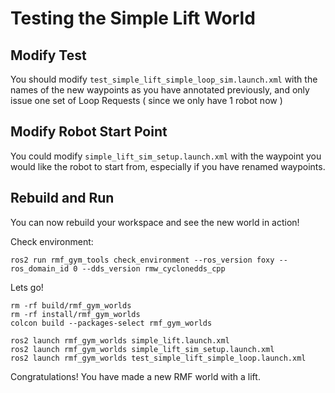 # Testing the Simple Lift World

## Modify Test
You should modify `test_simple_lift_simple_loop_sim.launch.xml` with the names of the new waypoints as you have annotated previously, and only issue one set of Loop Requests ( since we only have 1 robot now )

## Modify Robot Start Point
You could modify `simple_lift_sim_setup.launch.xml` with the waypoint you would like the robot to start from, especially if you have renamed waypoints.

## Rebuild and Run
You can now rebuild your workspace and see the new world in action!

Check environment:

```
ros2 run rmf_gym_tools check_environment --ros_version foxy --ros_domain_id 0 --dds_version rmw_cyclonedds_cpp
```

Lets go!
```
rm -rf build/rmf_gym_worlds
rm -rf install/rmf_gym_worlds
colcon build --packages-select rmf_gym_worlds

ros2 launch rmf_gym_worlds simple_lift.launch.xml
ros2 launch rmf_gym_worlds simple_lift_sim_setup.launch.xml
ros2 launch rmf_gym_worlds test_simple_lift_simple_loop.launch.xml
```

Congratulations! You have made a new RMF world with a lift.
